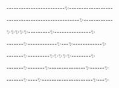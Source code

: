 ------------------------✨------------------

------------------------------✨------------

✨✨✨✨✨---------✨---------------✨

-------✨------------✨---✨------------✨

-------✨---------✨✨✨✨✨--------✨

-------✨-------✨---------------✨------✨

-------✨----✨---------------------✨---✨
